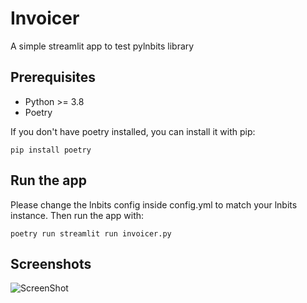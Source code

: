 # Invoicer
A simple streamlit app to test pylnbits library 


## Prerequisites
- Python >= 3.8
- Poetry


If you don't have poetry installed, you can install it with pip:
```
pip install poetry
```

## Run the app

Please change the lnbits config inside config.yml to match your lnbits instance.
Then run the app with:

```
poetry run streamlit run invoicer.py
```


## Screenshots
![ScreenShot](https://raw.githubusercontent.com/waltermaffy/Invoicer/main/Screenshot.png)
